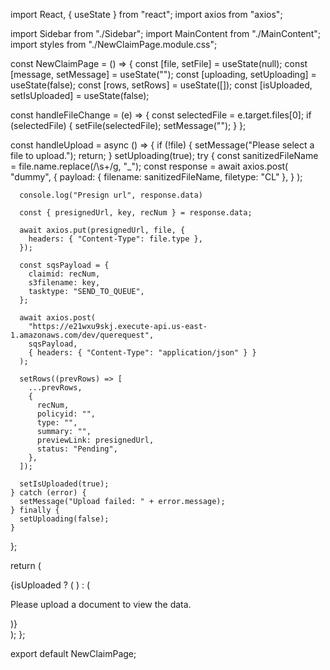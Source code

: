 import React, { useState } from "react";
import axios from "axios";

import Sidebar from "./Sidebar";
import MainContent from "./MainContent";
import styles from "./NewClaimPage.module.css";

const NewClaimPage = () => {
  const [file, setFile] = useState(null);
  const [message, setMessage] = useState("");
  const [uploading, setUploading] = useState(false);
  const [rows, setRows] = useState([]);
  const [isUploaded, setIsUploaded] = useState(false);

  const handleFileChange = (e) => {
    const selectedFile = e.target.files[0];
    if (selectedFile) {
      setFile(selectedFile);
      setMessage("");
    }
  };

  const handleUpload = async () => {
    if (!file) {
      setMessage("Please select a file to upload.");
      return;
    }
    setUploading(true);
    try {
      const sanitizedFileName = file.name.replace(/\s+/g, "_");
      const response = await axios.post(
        "dummy",
        {
          payload: { filename: sanitizedFileName, filetype: "CL" },
        }
      );
      
      console.log("Presign url", response.data)

      const { presignedUrl, key, recNum } = response.data;

      await axios.put(presignedUrl, file, {
        headers: { "Content-Type": file.type },
      });

      const sqsPayload = {
        claimid: recNum,
        s3filename: key,
        tasktype: "SEND_TO_QUEUE",
      };

      await axios.post(
        "https://e21wxu9skj.execute-api.us-east-1.amazonaws.com/dev/querequest",
        sqsPayload,
        { headers: { "Content-Type": "application/json" } }
      );

      setRows((prevRows) => [
        ...prevRows,
        {
          recNum,
          policyid: "",
          type: "",
          summary: "",
          previewLink: presignedUrl,
          status: "Pending",
        },
      ]);

      setIsUploaded(true);
    } catch (error) {
      setMessage("Upload failed: " + error.message);
    } finally {
      setUploading(false);
    }
  };

  return (
    <div className={styles.container}>
      <div className={styles.sidebar}>
        <Sidebar
          onFileChange={handleFileChange}
          onUpload={handleUpload}
          uploading={uploading}
        />
      </div>
      <div className={styles.mainContent}>
        {isUploaded ? (
          <MainContent message={message} rows={rows} setRows={setRows} />
        ) : (
          <p className={styles.infoMessage}>
            Please upload a document to view the data.
          </p>
        )}
      </div>
    </div>
  );
};

export default NewClaimPage;

